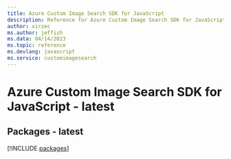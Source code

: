 ```yaml
---
title: Azure Custom Image Search SDK for JavaScript
description: Reference for Azure Custom Image Search SDK for JavaScript
author: xirzec
ms.author: jeffish
ms.data: 04/14/2023
ms.topic: reference
ms.devlang: javascript
ms.service: customimagesearch
---
```

# Azure Custom Image Search SDK for JavaScript - latest
## Packages - latest
[!INCLUDE [packages](custom-image-search-index.md)]